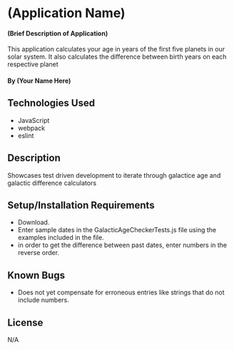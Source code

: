 # (Application Name)

#### (Brief Description of Application)
This application calculates your age in years of the first five planets in our solar system. It also calculates the difference between birth years on each respective planet

#### By (Your Name Here)

## Technologies Used

* JavaScript
* webpack
* eslint

## Description

Showcases test driven development to iterate through galactice age and galactic difference calculators

## Setup/Installation Requirements

* Download.
* Enter sample dates in the GalacticAgeCheckerTests.js file using the examples included in the file.
* in order to get the difference between past dates, enter numbers in the reverse order.

## Known Bugs

* Does not yet compensate for erroneous entries like strings that do not include numbers.

## License

N/A